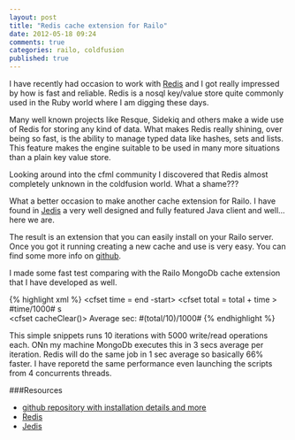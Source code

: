 ```yaml
---
layout: post
title: "Redis cache extension for Railo"
date: 2012-05-18 09:24
comments: true
categories: railo, coldfusion
published: true
---
```


I have recently had occasion to work with <a href="http://redis.io/" target="_blank">Redis</a> and I got really impressed by how is fast and reliable. Redis is a nosql key/value store quite commonly used in the Ruby world where I am digging these days.
<!--more-->
Many well known projects like Resque, Sidekiq and others make a wide use of Redis for storing any kind of data. What makes Redis really shining, over being so fast, is the ability to manage typed data like hashes, sets and lists. This feature makes the engine suitable to be used in many more situations than a plain key value store.

Looking around into the cfml community I discovered that Redis almost completely unknown in the coldfusion world. What a shame???

What a better occasion to make another cache extension for Railo. I have found in <a href="https://github.com/xetorthio/jedis" target="_blank">Jedis</a> a very well designed and fully featured Java client and well... here we are.

The result is an extension that you can easily install on your Railo server. Once you got it running creating a new cache and use is very easy.
You can find some more info on <a href="https://github.com/andreacfm/Redis-Cache-Extension" target="_blank">github</a>.

I made some fast test comparing with the Railo MongoDb cache extension that I have developed as well.

{% highlight xml %}
<cfloop from="1" to="10" index="j">
	<cfset start = gettickcount()>
	<cfloop from="1" to="5000" index="i">
		<cfcache action="put" id="a#i#" value="#i#">
		<cfcache action="get" id="a#i#" name="v">
	</cfloop>
	<cfset end = gettickcount()>
	<cfset time = end -start>
	<cfset total = total + time >
	<cfoutput>#time/1000# s<br/></cfoutput>
	<cfflush>
    <cfset cacheClear()>
</cfloop>
<cfoutput>Average sec: #(total/10)/1000#</cfoutput>
{% endhighlight  %}

This simple snippets runs 10 iterations with 5000 write/read operations each. ONn my machine MongoDb executes this in 3 secs average per iteration.
Redis will do the same job in 1 sec average so basically 66% faster. I have reporetd the same performance even launching the scripts from 4 concurrents threads.


###Resources
* <a href="https://github.com/andreacfm/Redis-Cache-Extension" target="_blank">github repository with installation details and more</a>
* <a href="http://redis.io/" target="_blank">Redis</a>
* <a href="https://github.com/xetorthio/jedis" target="_blank">Jedis</a>

